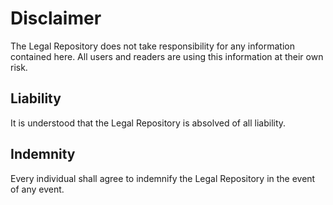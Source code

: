 # Disclaimer

The Legal Repository does not take responsibility for any information contained here. All users and readers are using this information at their own risk.

## Liability

It is understood that the Legal Repository is absolved of all liability.

## Indemnity

Every individual shall agree to indemnify the Legal Repository in the event of any event.
